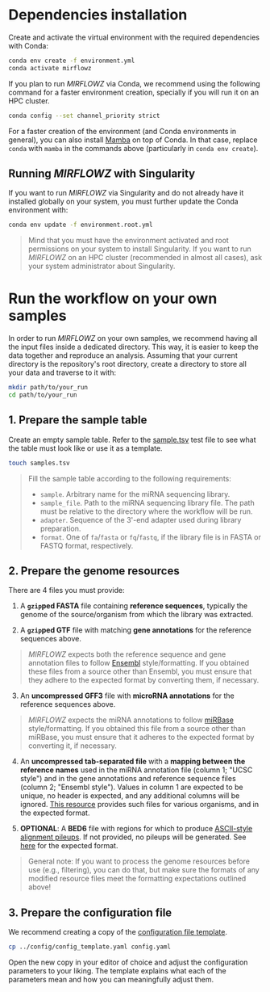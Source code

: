 # Dependencies installation

Create and activate the virtual environment with the required dependencies
with Conda:

```bash
conda env create -f environment.yml
conda activate mirflowz
```

If you plan to run _MIRFLOWZ_ via Conda, we recommend using the following
command for a faster environment creation, specially if you will run it on an
HPC cluster.

```bash
conda config --set channel_priority strict
```

For a faster creation of the environment (and Conda environments in general),
you can also install [Mamba][mamba] on top of Conda. In that case, replace
`conda` with `mamba` in the commands above (particularly in 
`conda env create`).

## Running _MIRFLOWZ_ with Singularity

If you want to run _MIRFLOWZ_ via Singularity and do not already
have it installed globally on your system, you must further update the Conda
environment with:

```bash
conda env update -f environment.root.yml
```

> Mind that you must have the environment activated and root permissions on
> your system to install Singularity. If you want to run _MIRFLOWZ_ on an HPC
> cluster (recommended in almost all cases), ask your system administrator
> about Singularity.

# Run the workflow on your own samples

In order to run _MIRFLOWZ_ on your own samples, we recommend having all the
input files inside a dedicated directory. This way, it is easier to keep the
data together and reproduce an analysis. Assuming that your current directory
is the repository's root directory, create a directory to store all your data
and traverse to it with:

```bash
mkdir path/to/your_run
cd path/to/your_run
```

## 1. Prepare the sample table

Create an empty sample table. Refer to the
[sample.tsv](../test/test_files/samples_table.tsv) test file to see what the
table must look like or use it as a template.

```bash
touch samples.tsv
```

> Fill the sample table according to the following requirements:  
>
> - `sample`. Arbitrary name for the miRNA sequencing library.
> - `sample_file`. Path to the miRNA sequencing library file. The path must be
> relative to the directory where the workflow will be run.
> - `adapter`. Sequence of the 3'-end adapter used during library preparation.
> - `format`. One of `fa`/`fasta` or `fq`/`fastq`, if the library file is in
> FASTA or FASTQ format, respectively.

## 2. Prepare the genome resources

There are 4 files you must provide: 

1. A **`gzip`ped FASTA** file containing **reference sequences**, typically the
   genome of the source/organism from which the library was extracted.

2. A **`gzip`ped GTF** file with matching **gene annotations** for the
   reference sequences above.

> _MIRFLOWZ_ expects both the reference sequence and gene annotation files to
> follow [Ensembl][ensembl] style/formatting. If you obtained these files from
> a source other than Ensembl, you must ensure that they adhere to the
> expected format by converting them, if necessary.

3. An **uncompressed GFF3** file with **microRNA annotations** for the reference
   sequences above.

> _MIRFLOWZ_ expects the miRNA annotations to follow [miRBase][mirbase]
> style/formatting. If you obtained this file from a source other than miRBase,
> you must ensure that it adheres to the expected format by converting it, if
> necessary.


4. An **uncompressed tab-separated file** with a **mapping between the
   reference names** used in the miRNA annotation file (column 1; "UCSC style")
   and in the gene annotations and reference sequence files (column 2; "Ensembl
   style"). Values in column 1 are expected to be unique, no header is
   expected, and any additional columns will be ignored. [This
   resource][chrMap] provides such files for various organisms, and in the
   expected format.

5. **OPTIONAL**: A **BED6** file with regions for which to produce
   [ASCII-style alignment pileups][ascii-pileups]. If not provided, no pileups
   will be generated. See [here][bed-format] for the expected format.

> General note: If you want to process the genome resources before use (e.g.,
> filtering), you can do that, but make sure the formats of any modified
> resource files meet the formatting expectations outlined above!

## 3. Prepare the configuration file

We recommend creating a copy of the
[configuration file template](config_template.yaml).

```bash
cp ../config/config_template.yaml config.yaml

```

Open the new copy in your editor of choice and adjust the configuration
parameters to your liking. The template explains what each of the parameters
mean and how you can meaningfully adjust them.

[ascii-pileups]: <https://git.scicore.unibas.ch/zavolan_group/tools/ascii-alignment-pileup>
[bed-format]: <https://gist.github.com/deliaBlue/19ad3740c95937378bd9281bd9d1bc72>
[chrMap]: <https://github.com/dpryan79/ChromosomeMappings>
[ensembl]: <https://ensembl.org/>
[ensembl-bed]: <https://www.ensembl.org/info/website/upload/bed.html>
[mamba]: <https://github.com/mamba-org/mamba>
[mirbase]: <https://mirbase.org/>
